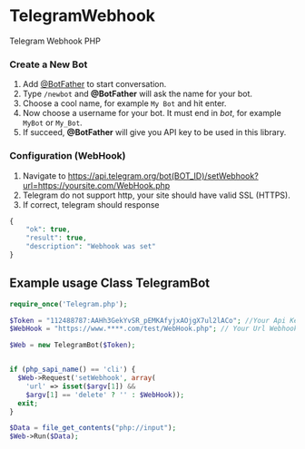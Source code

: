 # TelegramWebhook
Telegram Webhook PHP

### Create a New Bot
1. Add [@BotFather](https://telegram.me/botfather) to start conversation.
2. Type `/newbot` and **@BotFather** will ask the name for your bot.
3. Choose a cool name, for example `My Bot` and hit enter.
4. Now choose a username for your bot. It must end in *bot*, for example `MyBot` or `My_Bot`.
5. If succeed, **@BotFather** will give you API key to be used in this library.

### Configuration (WebHook)
1. Navigate to https://api.telegram.org/bot(BOT_ID)/setWebhook?url=https://yoursite.com/WebHook.php
2. Telegram do not support http, your site should have valid SSL (HTTPS).
3. If correct, telegram should response
```php
{
    "ok": true,
    "result": true,
    "description": "Webhook was set"
}
```
Example usage Class TelegramBot
--------------
```php
require_once('Telegram.php');

$Token = "112488787:AAHh3GekYvSR_pEMKAfyjxAOjgX7ul2lACo"; //Your Api Key Here
$WebHook = "https://www.****.com/test/WebHook.php"; // Your Url Webhook

$Web = new TelegramBot($Token);


if (php_sapi_name() == 'cli') {
  $Web->Request('setWebhook', array(
  	'url' => isset($argv[1]) &&
  	$argv[1] == 'delete' ? '' : $WebHook));
  exit;
}

$Data = file_get_contents("php://input");
$Web->Run($Data);

```
